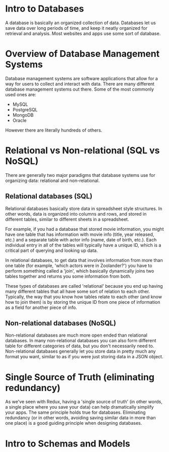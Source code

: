 # Intro to Databases
A database is basically an organized collection of data. Databases let us save data over long periods of time, and keep it neatly organized for retrieval and analysis. Most websites and apps use some sort of database.

# Overview of Database Management Systems
Database management systems are software applications that allow for a way for users to collect and interact with data. There are many different database management systems out there. Some of the most commonly used ones are:

- MySQL
- PostgreSQL
- MongoDB
- Oracle

However there are literally hundreds of others.

# Relational vs Non-relational (SQL vs NoSQL)
There are generally two major paradigms that database systems use for organizing data: relational and non-relational.

## Relational databases (SQL)
Relational databases basically store data in spreadsheet style structures. In other words, data is organized into columns and rows, and stored in different tables, similar to different sheets in a spreadsheet.

For example, if you had a database that stored movie information, you might have one table that has information with movie info (title, year released, etc.) and a separate table with actor info (name, date of birth, etc.). Each individual entry in all of the tables will typically have a unique ID, which is a critical part of querying and looking up data.  

In relational databases, to get data that involves information from more than one table (for example, 'which actors were in Zoolander?') you have to perform something called a 'join', which basically dynamically joins two tables together and returns you some information from both.

These types of databases are called 'relational' because you end up having many different tables that all have some sort of relation to each other. Typically, the way that you know how tables relate to each other (and know how to join them) is by storing the unique ID from one piece of information as a field for another piece of info.

## Non-relational databases (NoSQL)
Non-relational databases are much more open ended than relational databases. In many non-relational databases you can also form different table for different categories of data, but you don't necessarily need to. Non-relational databases generally let you store data in pretty much any format you want, similar to as if you were just storing data in a JSON object.

# Single Source of Truth (eliminating redundancy)
As we've seen with Redux, having a 'single source of truth' (in other words, a single place where you save your data) can help dramatically simplify your apps. The same principle holds true for databases. Eliminating redundancy (or in other words, avoiding saving similar data in more than one place) is a good guiding principle when designing databases.

# Intro to Schemas and Models
